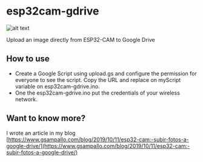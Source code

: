 # esp32cam-gdrive

![alt text](http://www.gsampallo.com/blog/wp-content/uploads/2019/10/esp32-gdrive.jpg "Diagrama")


Upload an image directly from ESP32-CAM to Google Drive

## How to use

- Create a Google Script using upload.gs and configure the permission for everyone to see the script. Copy the URL and replace on myScript variable on esp32cam-gdrive.ino.
- One the esp32cam-gdrive.ino put the credentials of your wireless network.


## Want to know more?

I wrote an article in my blog [https://www.gsampallo.com/blog/2019/10/11/esp32-cam:-subir-fotos-a-google-drive/](https://www.gsampallo.com/blog/2019/10/11/esp32-cam:-subir-fotos-a-google-drive/)
